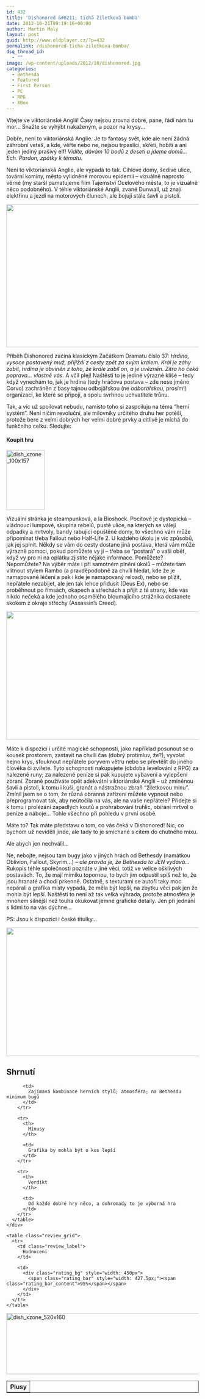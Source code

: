 ```yaml
---
id: 432
title: 'Dishonored &#8211; tichá žiletková bomba'
date: 2012-10-21T09:19:16+00:00
author: Martin Malý
layout: post
guid: http://www.oldplayer.cz/?p=432
permalink: /dishonored-ticha-ziletkova-bomba/
dsq_thread_id:
  - ""
image: /wp-content/uploads/2012/10/dishonored.jpg
categories:
  - Bethesda
  - Featured
  - First Person
  - PC
  - RPG
  - XBox
---
```

Vítejte ve viktoriánské Anglii! Časy nejsou zrovna dobré, pane, řádí nám tu mor&#8230; Snažte se vyhýbt nakaženým, a pozor na krysy&#8230;

<!--more-->

Dobře, není to viktoriánská Anglie. Je to fantasy svět, kde ale není žádná záhrobní veteš, a kde, věřte nebo ne, nejsou trpaslíci, skřeti, hobiti a ani jeden jediný prašivý elf! _Vidíte, dávám 10 bodů z deseti a jdeme domů&#8230; Ech. Pardon, zpátky k tématu._

Není to viktoriánská Anglie, ale vypadá to tak. Cihlové domy, šedivé ulice, tovární komíny, město vylidněné morovou epidemií &#8211; vizuálně naprosto věrné (my starší pamatujeme film Tajemství Ocelového města, to je vizuálně něco podobného). V téhle viktoriánské Anglii, zvané Dunwall, už znají elektřinu a jezdí na motorových člunech, ale bojují stále šavlí a pistolí.

[<img class="aligncenter size-large wp-image-434" title="dishonored" alt="" src="http://www.oldplayer.cz/wp-content/uploads/2013/03/dishonored-600x375.jpg" width="600" height="375" />](http://www.oldplayer.cz/wp-content/uploads/2012/10/dishonored.jpg)

Příběh Dishonored začíná klasickým Začátkem Dramatu číslo 37: _Hrdina, vysoce postavený muž, přijíždí z cesty zpět za svým králem. Král je záhy zabit, hrdina je obviněn z toho, že krále zabil on, a je uvězněn. Zítra ho čeká poprava&#8230; vlastně vás._ A včíl plej! Naštěstí to je jediné výrazné klišé &#8211; tedy když vynechám to, jak je hrdina (tedy hráčova postava &#8211; zde nese jméno Corvo) zachráněn z basy tajnou odbojářskou (ne _odborářskou_, prosím!) organizací, ke které se připojí, a spolu svrhnou uchvatitele trůnu.

Tak, a víc už spoilovat nebudu, namísto toho si zaspoiluju na téma &#8220;herní systém&#8221;. Není ničím revoluční, ale milovníky určitého druhu her potěší, protože bere z velmi dobrých her velmi dobré prvky a citlivě je míchá do funkčního celku. Sledujte:

<div class="alignleft">
  <h4 class="alignleft">
    Koupit hru
  </h4>
  
  <p>
    <a href="http://www.xzone.cz/hledat.php3?search=Dishonored&x=15&y=13&a_aid=gamer&a_bid=058ef48b" target="_top"><img title="dish_xzone_100x157" alt="dish_xzone_100x157" src="http://www.oldplayer.cz/wp-content/uploads/2013/03/dish_xzone_100x157.jpg" width="100" height="157" /></a>
  </p>
</div>

Vizuální stránka je steampunková, a la Bioshock. Pocitově je dystopická &#8211; vládnoucí lumpové, skupina rebelů, pusté ulice, na kterých se válejí odpadky a mrtvoly, bandy rabující opuštěné domy, to všechno vám může připomínat třeba Fallout nebo Half-Life 2. U každého úkolu je víc způsobů, jak jej splnit. Někdy se vám do cesty dostane jiná postava, která vám může výrazně pomoci, pokud pomůžete vy jí &#8211; třeba se &#8220;postará&#8221; o vaši oběť, když vy pro ni na oplátku zjistíte nějaké informace. Pomůžete? Nepomůžete? Na výběr máte i při samotném plnění úkolů &#8211; můžete tam vlítnout stylem Rambo (a pravděpodobně za chvíli hledat, kde že je namapované léčení a pak i kde je namapovaný reload), nebo se plížit, nepřátele nezabíjet, ale jen tak lehce přidusit (Deus Ex), nebo se proběhnout po římsách, okapech a střechách a přijít z té strany, kde vás nikdo nečeká a kde jednoho osamělého bloumajícího strážníka dostanete skokem z okraje střechy (Assassin&#8217;s Creed).

[<img class="aligncenter size-large wp-image-435" title="Dishonored" alt="" src="http://www.oldplayer.cz/wp-content/uploads/2013/03/Dishonored-jetty-600x337.jpg" width="600" height="337" />](http://www.oldplayer.cz/wp-content/uploads/2012/10/Dishonored-jetty.jpg)

Máte k dispozici i určité magické schopnosti, jako například posunout se o kousek prostorem, zastavit na chvíli čas (dobrý protimluv, že?), vyvolat hejno krys, sfouknout nepřátele poryvem větru nebo se převtělit do jiného člověka či zvířete. Tyto schopnosti nakupujete (obdoba levelování z RPG) za nalezené runy; za nalezené peníze si pak kupujete vybavení a vylepšení zbraní. Zbraně používáte opět adekvátní viktoriánské Anglii &#8211; už zmíněnou šavli a pistoli, k tomu i kuši, granát a nástražnou zbraň &#8220;žiletkovou minu&#8221;. Zmínil jsem se o tom, že různá obranná zařízení můžete vypnout nebo přeprogramovat tak, aby neútočila na vás, ale na vaše nepřátele? Přidejte si k tomu i prolézání zapadlých koutů a prohrabování truhlic, obírání mrtvol o peníze a náboje&#8230; Tohle všechno při pohledu v první osobě.

Máte to? Tak máte představu o tom, co vás čeká v Dishonored! Nic, co bychom už neviděli jinde, ale tady to je smíchané s citem do chutného mixu.

Ale abych jen nechválil&#8230;

Ne, nebojte, nejsou tam bugy jako v jiných hrách od Bethesdy (namátkou Oblivion, Fallout, Skyrim&#8230;) _&#8211; ale pravda je, že Bethesda to JEN vydává&#8230;_ Rukopis téhle společnosti poznáte v jiné věci, totiž ve velice ošklivých postavách. To, že mají mimiku topornou, to bych jim odpustil spíš než to, že jsou hranaté a chodí prkenně. Ostatně, s texturami se autoři taky moc nepárali a grafika místy vypadá, že měla být lepší, na zbytku věcí pak jen že mohla být lepší. Naštěstí to není až tak velká výhrada, protože atmosféra je mnohem silnější než touha okukovat jemné grafické detaily. Jen při jednání s lidmi to na vás dýchne&#8230;

PS: Jsou k dispozici i české titulky&#8230;

[<img class="aligncenter size-large wp-image-438" title="disho" alt="" src="http://www.oldplayer.cz/wp-content/uploads/2013/03/disho-600x337.jpg" width="600" height="337" />](http://www.oldplayer.cz/wp-content/uploads/2012/10/disho.jpg)

<a name="review"></a>

<div class="review">
  <h2>
    Shrnutí
  </h2>
  
  <div class="mainbox">
    <div class="procons">
      <table border="1">
        <tr>
          <th>
            Plusy
          </th>
          
          <td>
            Zajímavá kombinace herních stylů; atmosféra; na Bethesdu minimum bugů
          </td>
        </tr>
        
        <tr>
          <th>
            Mínusy
          </th>
          
          <td>
            Grafika by mohla být o kus lepší
          </td>
        </tr>
        
        <tr>
          <th>
            Verdikt
          </th>
          
          <td>
            Od každé dobré hry něco, a dohromady to je výborná hra
          </td>
        </tr>
      </table>
    </div>
    
    <table class="review_grid">
      <tr>
        <td class="review_label">
          Hodnocení
        </td>
        
        <td>
          <div class="rating_bg" style="width: 450px">
            <span class="rating_bar" style="width: 427.5px;"><span class="rating_bar_content">95%</span></span>
          </div>
        </td>
      </tr>
    </table>
  </div>
</div>

<a href="http://www.xzone.cz/hledat.php3?search=Dishonored&x=15&y=13&a_aid=gamer&a_bid=ce84f6e4" target="_top"><img class="aligncenter" title="dish_xzone_520x160" alt="dish_xzone_520x160" src="http://www.oldplayer.cz/wp-content/uploads/2013/03/dish_xzone_520x1601.jpg" width="520" height="160" /></a><img style="border: 0;" alt="" src="http://www.oldplayer.cz/wp-content/uploads/2013/03/imp1.phpa_aidgamerampa_bidce84f6e4" width="1" height="1" />

<div id="google_plus_one">
  <g:plusone></g:plusone>
</div>

<div id="fb_send_like">
</div>
